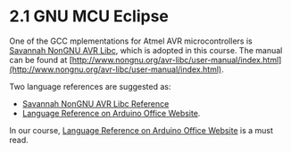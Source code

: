 # 2.1 GNU MCU Eclipse

One of the GCC mplementations for Atmel AVR microcontrollers is [Savannah NonGNU AVR Libc](http://www.nongnu.org/avr-libc/), which is adopted in this course. The manual can be found at [http://www.nongnu.org/avr-libc/user-manual/index.html](http://www.nongnu.org/avr-libc/user-manual/index.html).

Two language references are suggested as:
* [Savannah NonGNU AVR Libc Reference](http://www.nongnu.org/avr-libc/user-manual/modules.html)
* [Language Reference on Arduino Office Website](https://www.arduino.cc/en/Reference/HomePage).

In our course, [Language Reference on Arduino Office Website](https://www.arduino.cc/en/Reference/HomePage) is a must read.